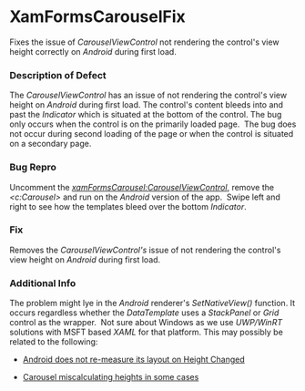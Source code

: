 # XamFormsCarouselFix
Fixes the issue of _CarouselViewControl_ not rendering the control's view height correctly on _Android_ during first load.

### Description of Defect
The _CarouselViewControl_ has an issue of not rendering the control's view height on _Android_ during first load. The control's content bleeds into and past the _Indicator_ which is situated at the bottom of the control. The bug only occurs when the control is on the primarily loaded page.  The bug does not occur during second loading of the page or when the control is situated on a secondary page.

### Bug Repro
Uncomment the _<xamFormsCarousel:CarouselViewControl>_, remove the _<c:Carousel>_ and run on the _Android_ version of the app.  Swipe left and right to see how the templates bleed over the bottom _Indicator_.

### Fix
Removes the _CarouselViewControl's_ issue of not rendering the control's view height on _Android_ during first load.

### Additional Info
The problem might lye in the _Android_ renderer's _SetNativeView()_ function. It occurs regardless whether the _DataTemplate_ uses a _StackPanel_ or _Grid_ control as the wrapper.  Not sure about Windows as we use _UWP/WinRT_ solutions with MSFT based _XAML_ for that platform. This may possibly be related to the following:  

* [Android does not re-measure its layout on Height Changed](https://github.com/alexrainman/CarouselView/issues/184)  

* [Carousel miscalculating heights in some cases](https://github.com/alexrainman/CarouselView/issues/123)